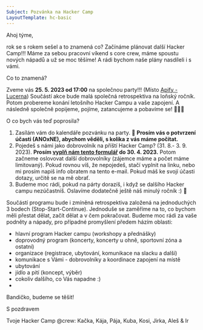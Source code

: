 ```yaml
---
Subject: Pozvánka na Hacker Camp
LayoutTemplate: hc-basic
---
```

Ahoj týme,

rok se s rokem sešel a to znamená co? Začínáme plánovat další Hacker Camp!!! 
Máme za sebou pracovní víkend s core crew, máme spoustu nových nápadů a už se moc těšíme! 
A rádi bychom naše plány nasdíleli i s vámi.

Co to znamená?

Zveme vás **25. 5. 2023 od 17:00** na společnou party!!! 
(Místo [Apify - Lucerna](https://www.google.com/maps/place/Apify+Technologies+s.r.o./@50.0813729,14.4232139,17z/data=!3m1!4b1!4m6!3m5!1s0x470b9532ac79f339:0x37c63d3b5d74647c!8m2!3d50.0813695!4d14.4254026!16s%2Fg%2F11f7n_qtnx)) 
Součástí akce bude malá společná retrospektiva na loňský ročník. Potom probereme konání 
letošního Hacker Campu a vaše zapojení. A následně společně popijeme, pojíme, zatancujeme
a pobavíme se! 🍺💃🍕

O co bych vás teď poprosila?

1. Zasílám vám do kalendáře pozvánku na party. 🙋 
   **Prosím vás o potvrzení účasti (ANOxNE), abychom věděli, s kolika z vás máme počítat.**
2. Pojedeš s námi jako dobrovolník na příští Hacker Camp? (31. 8.- 3. 9. 2023). 
   **Prosím [vyplň nám tento formulář](https://www.hackercamp.cz/registrace/?volunteer=1) do 30. 4. 2023.** 
   Potom začneme oslovovat další dobrovolníky (zájemce máme a počet máme limitovaný). 
   Pokud rovnou víš, že nepojedeš, stačí vyplnit na linku, nebo mi prosím napiš info obratem na tento e-mail.
   Pokud máš ke svojí účasti dotazy, určitě se na mě obrať.
3. Budeme moc rádi, pokud na párty dorazíš, i když se dalšího Hacker campu nezúčastníš. 
   Oslavíme dodatečně ještě náš minulý ročník :) 💃

Součástí programu bude i zmíněná retrospektiva založená na jednoduchých 3 bodech (Stop-Start-Continue). 
Jednoduše se zaměříme na to, co bychom měli přestat dělat, začít dělat a v čem pokračovat.
Budeme moc rádi za vaše podněty a nápady, pro případné promyšlení předem házím oblasti:

* hlavní program Hacker campu (workshopy a přednášky)
* doprovodný program (koncerty, koncerty u ohně, sportovní zóna a ostatní)
* organizace (registrace, ubytování, komunikace na slacku a další)
* komunikace s Vámi - dobrovolníky a koordinace zapojení na místě
* ubytování
* jídlo a pití (koncept, výběr)
* cokoliv dalšího, co Vás napadne :)
* 
Bandičko, budeme se těšit!

S pozdravem

Tvoje Hacker Camp @crew: Kačka, Kája, Pája, Kuba, Kosi, Jirka, Aleš & Ir
